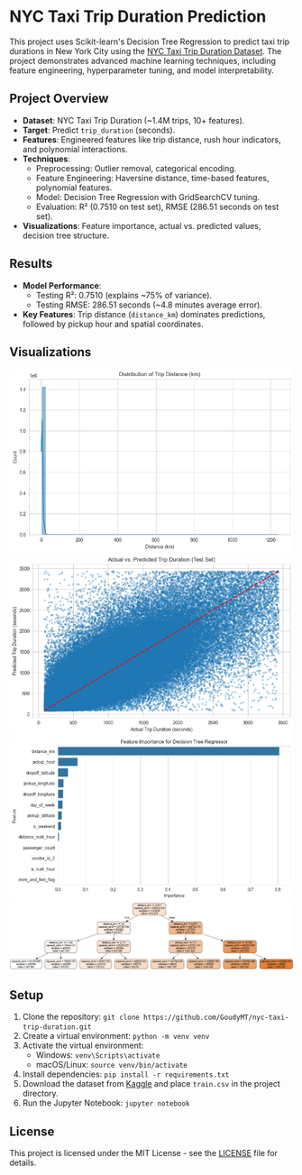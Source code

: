 # NYC Taxi Trip Duration Prediction

This project uses Scikit-learn's Decision Tree Regression to predict taxi trip durations in New York City using the [NYC Taxi Trip Duration Dataset](https://www.kaggle.com/c/nyc-taxi-trip-duration). The project demonstrates advanced machine learning techniques, including feature engineering, hyperparameter tuning, and model interpretability.

## Project Overview
- **Dataset**: NYC Taxi Trip Duration (~1.4M trips, 10+ features).
- **Target**: Predict `trip_duration` (seconds).
- **Features**: Engineered features like trip distance, rush hour indicators, and polynomial interactions.
- **Techniques**:
  - Preprocessing: Outlier removal, categorical encoding.
  - Feature Engineering: Haversine distance, time-based features, polynomial features.
  - Model: Decision Tree Regression with GridSearchCV tuning.
  - Evaluation: R² (0.7510 on test set), RMSE (286.51 seconds on test set).
- **Visualizations**: Feature importance, actual vs. predicted values, decision tree structure.

## Results
- **Model Performance**:
  - Testing R²: 0.7510 (explains ~75% of variance).
  - Testing RMSE: 286.51 seconds (~4.8 minutes average error).
- **Key Features**: Trip distance (`distance_km`) dominates predictions, followed by pickup hour and spatial coordinates.

## Visualizations
![Trip Distance Distribution](images/distance_distribution.png)
![Actual vs. Predicted](images/actual_vs_predicted.png)
![Feature Importance](images/feature_importance.png)
![Decision Tree](images/decision_tree.png)

## Setup
1. Clone the repository: `git clone https://github.com/GoudyMT/nyc-taxi-trip-duration.git`
2. Create a virtual environment: `python -m venv venv`
3. Activate the virtual environment:
   - Windows: `venv\Scripts\activate`
   - macOS/Linux: `source venv/bin/activate`
4. Install dependencies: `pip install -r requirements.txt`
5. Download the dataset from [Kaggle](https://www.kaggle.com/c/nyc-taxi-trip-duration) and place `train.csv` in the project directory.
6. Run the Jupyter Notebook: `jupyter notebook`

## License
This project is licensed under the MIT License - see the [LICENSE](LICENSE) file for details.